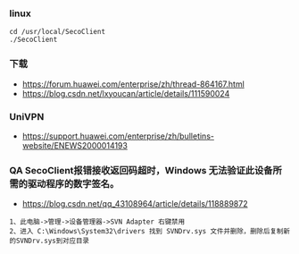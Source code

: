 
### linux
```shell
cd /usr/local/SecoClient
./SecoClient
```

### 下载
- https://forum.huawei.com/enterprise/zh/thread-864167.html
- https://blog.csdn.net/lxyoucan/article/details/111590024

### UniVPN
- https://support.huawei.com/enterprise/zh/bulletins-website/ENEWS2000014193


### QA SecoClient报错接收返回码超时，Windows 无法验证此设备所需的驱动程序的数字签名。
- https://blog.csdn.net/qq_43108964/article/details/118889872
```text
1、此电脑->管理->设备管理器->SVN Adapter 右键禁用
2、进入 C:\Windows\System32\drivers 找到 SVNDrv.sys 文件并删除，删除后复制新的SVNDrv.sys到对应目录
```
